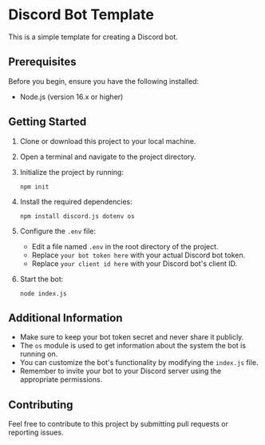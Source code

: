 # Discord Bot Template

This is a simple template for creating a Discord bot.

## Prerequisites

Before you begin, ensure you have the following installed:
- Node.js (version 16.x or higher)

## Getting Started

1. Clone or download this project to your local machine.

2. Open a terminal and navigate to the project directory.

3. Initialize the project by running:
   ```
   npm init
   ```

4. Install the required dependencies:
   ```
   npm install discord.js dotenv os
   ```

5. Configure the `.env` file:
   - Edit a file named `.env` in the root directory of the project.
   - Replace `your bot token here` with your actual Discord bot token.
   - Replace `your client id here` with your Discord bot's client ID.

6. Start the bot:
   ```
   node index.js
   ```

## Additional Information

- Make sure to keep your bot token secret and never share it publicly.
- The `os` module is used to get information about the system the bot is running on.
- You can customize the bot's functionality by modifying the `index.js` file.
- Remember to invite your bot to your Discord server using the appropriate permissions.

## Contributing

Feel free to contribute to this project by submitting pull requests or reporting issues.
